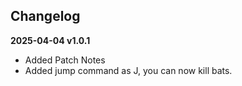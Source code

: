 ## Changelog

**2025-04-04 v1.0.1**
- Added Patch Notes
- Added jump command as J, you can now kill bats.
